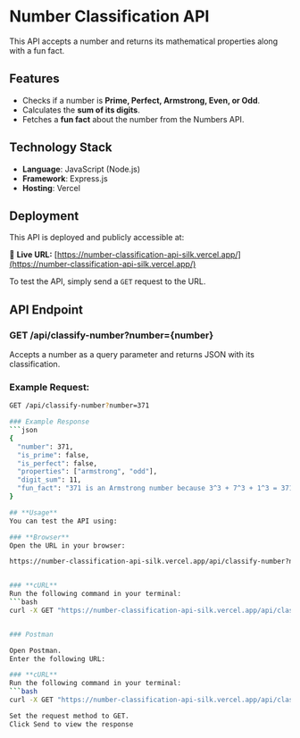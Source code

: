 # Number Classification API

This API accepts a number and returns its mathematical properties along with a fun fact.

## Features
- Checks if a number is **Prime, Perfect, Armstrong, Even, or Odd**.
- Calculates the **sum of its digits**.
- Fetches a **fun fact** about the number from the Numbers API.

## Technology Stack
- **Language**: JavaScript (Node.js)
- **Framework**: Express.js
- **Hosting**: Vercel

## Deployment
This API is deployed and publicly accessible at:

🔗 **Live URL:** [https://number-classification-api-silk.vercel.app/](https://number-classification-api-silk.vercel.app/)

To test the API, simply send a `GET` request to the URL.

## API Endpoint

### **GET /api/classify-number?number={number}**
Accepts a number as a query parameter and returns JSON with its classification.

### Example Request:
```bash
GET /api/classify-number?number=371

### Example Response
```json
{
  "number": 371,
  "is_prime": false,
  "is_perfect": false,
  "properties": ["armstrong", "odd"],
  "digit_sum": 11,
  "fun_fact": "371 is an Armstrong number because 3^3 + 7^3 + 1^3 = 371"
}

## **Usage**
You can test the API using:

### **Browser**
Open the URL in your browser:

https://number-classification-api-silk.vercel.app/api/classify-number?number=371


### **cURL**
Run the following command in your terminal:
```bash
curl -X GET "https://number-classification-api-silk.vercel.app/api/classify-number?number=371"


### Postman

Open Postman.
Enter the following URL:

### **cURL**
Run the following command in your terminal:
```bash
curl -X GET "https://number-classification-api-silk.vercel.app/api/classify-number?number=371"

Set the request method to GET.
Click Send to view the response


